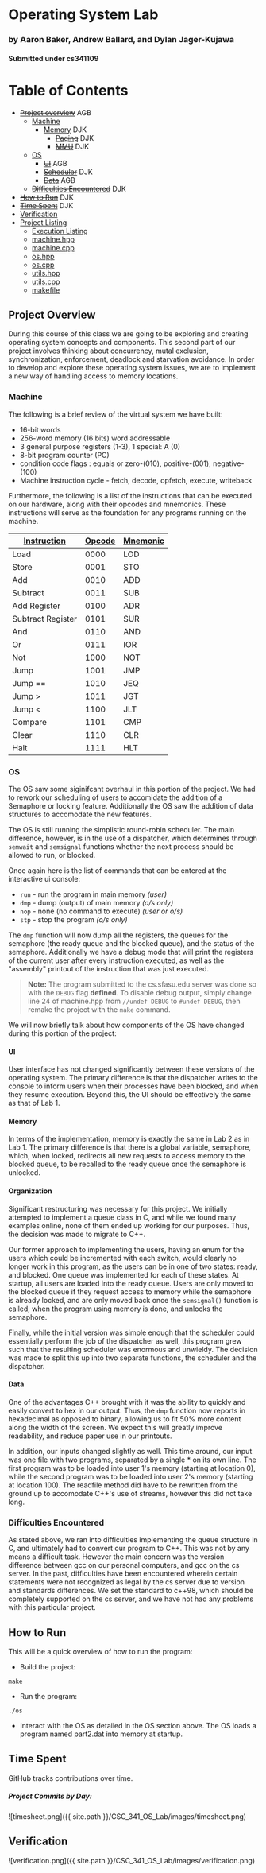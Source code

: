 # Operating System Lab

### by Aaron Baker, Andrew Ballard, and Dylan Jager-Kujawa

#### Submitted under cs341109

# Table of Contents
  - ~~[Project overview](#project-overview)~~ AGB
    - [Machine](#machine)
      - ~~[Memory](#memory)~~ DJK
         - ~~[Paging](#Paging)~~ DJK
	      - ~~[MMU](#mmu)~~ DJK
    - [OS](#os)
      - ~~[UI](#ui)~~ AGB
      - ~~[Scheduler](#scheduler)~~ DJK
      - ~~[Data](#data)~~ AGB
    - ~~[Difficulties Encountered](#difficulties-encountered)~~ DJK
  - ~~[How to Run](#how-to-run)~~ DJK
  - ~~[Time Spent](#time-spent)~~ DJK
  - [Verification](#verification)
  - [Project Listing](#project-listing)
    - [Execution Listing](#out_txt)
    - [machine.hpp](#listing_machine_hpp)
    - [machine.cpp](#listing_machine_cpp)
    - [os.hpp](#listing_os_hpp)
    - [os.cpp](#listing_os_cpp)
    - [utils.hpp](#listing_utils_hpp)
    - [utils.cpp](#listing_utils_cpp)
    - [makefile](#listing_makefile)

## Project Overview
During this course of this class we are going to be exploring and creating operating system concepts and components. This second part of our project involves thinking about concurrency, mutal exclusion, synchronization, enforcement, deadlock and starvation avoidance. In order to develop and explore these operating system issues, we are to implement a new way of handling access to memory locations.

### Machine
The following is a brief review of the virtual system we have built:
 - 16-bit words
 - 256-word memory (16 bits) word addressable
 - 3 general purpose registers (1-3), 1 special: A (0)
 - 8-bit program counter (PC)
 - condition code flags : equals or zero-(010), positive-(001), negative-(100)
 - Machine instruction cycle - fetch, decode, opfetch, execute, writeback


Furthermore, the following is a list of the instructions that can be executed on our hardware, along with their opcodes and mnemonics. These instructions will serve as the foundation for any programs running on the machine.

| <u>Instruction</u> | <u>Opcode</u> | <u>Mnemonic</u> |
|--------------------|---------------|-----------------|
|Load                |0000           |LOD              |        
|Store               |0001           |STO              |
|Add                 |0010           |ADD              |
|Subtract            |0011           |SUB              |
|Add Register        |0100           |ADR              |
|Subtract Register   |0101           |SUR              |
|And                 |0110           |AND              |
|Or                  |0111           |IOR              |
|Not                 |1000           |NOT              |
|Jump                |1001           |JMP              |
|Jump ==             |1010           |JEQ              |
|Jump >              |1011           |JGT              |
|Jump <              |1100           |JLT              |
|Compare             |1101           |CMP              |
|Clear               |1110           |CLR              |
|Halt                |1111           |HLT              |

### OS
The OS saw some siginifcant overhaul in this portion of the project. We had to rework our scheduling of users to accomidate the addition of a Semaphore or locking feature. Additionally the OS saw the addition of data structures to accomodate the new features.

The OS is still running the simplistic round-robin scheduler. The main difference, however, is in the use of a dispatcher, which determines through `semwait` and `semsignal` functions whether the next process should be allowed to run, or blocked.

Once again here is the list of commands that can be entered at the interactive ui console:
 - `run` - run the program in main memory *(user)*
 - `dmp` - dump (output) of main memory *(o/s only)*
 - `nop` - none (no command to execute) *(user or o/s)*
 - `stp` - stop the program *(o/s only)*

The `dmp` function will now dump all the registers, the queues for the semaphore (the ready queue and the blocked queue), and the status of the semaphore. Additionally we have a debug mode that will print the registers of the current user after every instruction executed, as well as the "assembly" printout of the instruction that was just executed.

>**Note:** The program submitted to the cs.sfasu.edu server was done so with the `DEBUG` flag **defined**.  To disable debug output, simply change line 24 of machine.hpp from `//undef DEBUG` to `#undef DEBUG`, then remake the project with the `make` command.

We will now briefly talk about how components of the OS have changed during this portion of the project:

#### UI
User interface has not changed significantly between these versions of the operating system. The primary difference is that the dispatcher writes to the console to inform users when their processes have been blocked, and when they resume execution. Beyond this, the UI should be effectively the same as that of Lab 1.

#### Memory
In terms of the implementation, memory is exactly the same in Lab 2 as in Lab 1. The primary difference is that there is a global variable, semaphore, which, when locked, redirects all new requests to access memory to the blocked queue, to be recalled to the ready queue once the semaphore is unlocked.

#### Organization
Significant restructuring was necessary for this project. We initially attempted to implement a queue class in C, and while we found many examples online, none of them ended up working for our purposes. Thus, the decision was made to migrate to C++.

Our former approach to implementing the users, having an enum for the users which could be incremented with each switch, would clearly no longer work in this program, as the users can be in one of two states: ready, and blocked. One queue was implemented for each of these states. At startup, all users are loaded into the ready queue. Users are only moved to the blocked queue if they request access to memory while the semaphore is already locked, and are only moved back once the `semsignal()` function is called, when the program using memory is done, and unlocks the semaphore.

Finally, while the initial version was simple enough that the scheduler could essentially perform the job of the dispatcher as well, this program grew such that the resulting scheduler was enormous and unwieldy. The decision was made to split this up into two separate functions, the scheduler and the dispatcher.

#### Data
One of the advantages C++ brought with it was the ability to quickly and easily convert to hex in our output. Thus, the `dmp` function now reports in hexadecimal as opposed to binary, allowing us to fit 50% more content along the width of the screen. We expect this will greatly improve readability, and reduce paper use in our printouts.

In addition, our inputs changed slightly as well. This time around, our input was one file with two programs, separated by a single * on its own line. The first program was to be loaded into user 1's memory (starting at location 0), while the second program was to be loaded into user 2's memory (starting at location 100). The readfile method did have to be rewritten from the ground up to accomodate C++'s use of streams, however this did not take long.


### Difficulties Encountered
As stated above, we ran into difficulties implementing the queue structure in C, and ultimately had to convert our program to C++. This was not by any means a difficult task. However the main concern was the version difference between gcc on our personal computers, and gcc on the cs server. In the past, difficulties have been encountered wherein certain statements were not recognized as legal by the cs server due to version and standards differences. We set the standard to c++98, which should be completely supported on the cs server, and we have not had any problems with this particular project.

## How to Run
This will be a quick overview of how to run the program:
 - Build the project:
 ```
 make
 ```
 - Run the program:
 ```
 ./os
 ```
 - Interact with the OS as detailed in the OS section above. The OS loads a program named part2.dat into memory at startup.

## Time Spent
GitHub tracks contributions over time.
##### Project Commits by Day:
![timesheet.png]({{ site.path }}/CSC_341_OS_Lab/images/timesheet.png)

## Verification
![verification.png]({{ site.path }}/CSC_341_OS_Lab/images/verification.png)
